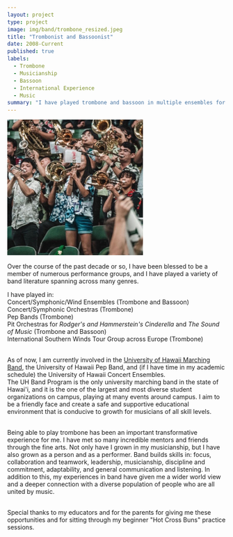 ```yaml
---
layout: project
type: project
image: img/band/trombone_resized.jpeg
title: "Trombonist and Bassoonist"
date: 2008-Current
published: true
labels:
  - Trombone
  - Musicianship
  - Bassoon
  - International Experience
  - Music
summary: "I have played trombone and bassoon in multiple ensembles for over a decade. I am currently a member of the University of Hawaii Marching Band and Pep Band."
---
```


<img class="img-fluid" src="../img/band/trombone_resized.jpeg">

Over the course of the past decade or so, I have been blessed to be a member of numerous performance groups, and I have played a variety of band literature spanning across many genres.

I have played in:<br>
Concert/Symphonic/Wind Ensembles (Trombone and Bassoon)<br>
Concert/Symphonic Orchestras (Trombone)<br>
Pep Bands (Trombone)<br>
Pit Orchestras for *Rodger's and Hammerstein's Cinderella* and *The Sound of Music* (Trombone and Bassoon)<br>
International Southern Winds Tour Group across Europe (Trombone)<br><br>

As of now, I am currently involved in the [University of Hawaii Marching Band](https://uhbands.org/athleticbands/), the University of Hawaii Pep Band, and (if I have time in my academic schedule) the University of Hawaii Concert Ensembles.<br>
The UH Band Program is the only university marching band in the state of Hawai'i, and it is the one of the largest and most diverse student organizations on campus, playing at many events around campus. I aim to be a friendly face and create a safe and supportive educational environment that is conducive to growth for musicians of all skill levels.<br><br>

Being able to play trombone has been an important transformative experience for me. I have met so many incredible mentors and friends through the fine arts. Not only have I grown in my musicianship, but I have also grown as a person and as a performer. Band builds skills in: focus, collaboration and teamwork, leadership, musicianship, discipline and commitment, adaptability, and general communication and listening. In addition to this, my experiences in band have given me a wider world view and a deeper connection with a diverse population of people who are all united by music. <br><br>


Special thanks to my educators and for the parents for giving me these opportunities and for sitting through my beginner "Hot Cross Buns" practice sessions.


